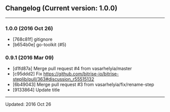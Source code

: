 ## Changelog (Current version: 1.0.0)

-----------------

### 1.0.0 (2016 Oct 26)

* [768c81f] gitignore
* [b654b0e] go-toolkit (#5)

### 0.9.1 (2016 Mar 09)

* [d1fd87a] Merge pull request #4 from vasarhelyia/master
* [c95ddd2] Fix https://github.com/bitrise-io/bitrise-steplib/pull/363#discussion_r55515132
* [6b49043] Merge pull request #3 from vasarhelyia/fix/rename-step
* [9133864] Update title

-----------------

Updated: 2016 Oct 26
